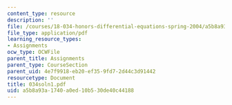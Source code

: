 ```yaml
---
content_type: resource
description: ''
file: /courses/18-034-honors-differential-equations-spring-2004/a5b8a93a1740a0ed10b530de40c44188_034soln1.pdf
file_type: application/pdf
learning_resource_types:
- Assignments
ocw_type: OCWFile
parent_title: Assignments
parent_type: CourseSection
parent_uid: 4e7f9918-eb20-ef35-9fd7-2d44c3d91442
resourcetype: Document
title: 034soln1.pdf
uid: a5b8a93a-1740-a0ed-10b5-30de40c44188
---
```

